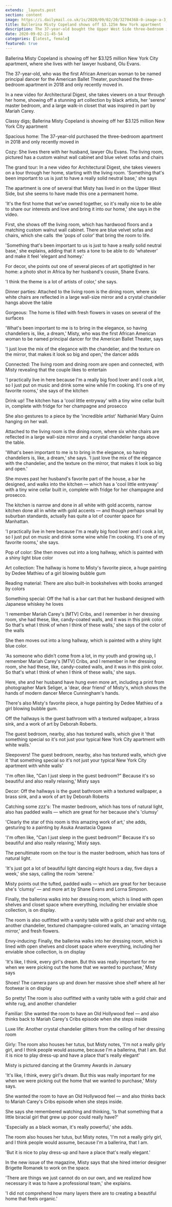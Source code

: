```yaml
---
extends: _layouts.post
section: content
image: https://i.dailymail.co.uk/1s/2020/09/02/20/32704368-0-image-a-3_1599074873714.jpg 
title: Ballerina Misty Copeland shows off $3.125m New York apartment 
description: The 37-year-old bought the Upper West Side three-bedroom in 2018 and just moved in with her husband, lawyer Olu Evans. They hired interior designer Brigette Romanek. 
date: 2020-09-02-21-45-54 
categories: [latest, female] 
featured: true 
--- 
```

Ballerina Misty Copeland is showing off her $3.125 million New York City apartment, where she lives with her lawyer husband, Olu Evans.

The 37-year-old, who was the first African American woman to be named principal dancer for the American Ballet Theater, purchased the three-bedroom apartment in 2018 and only recently moved in.

In a new video for Architectural Digest, she takes viewers on a tour through her home, showing off a stunning art collection by black artists, her 'serene' master bedroom, and a large walk-in closet that was inspired in part by Mariah Carey.

Classy digs; Ballerina Misty Copeland is showing off her $3.125 million New York City apartment

Spacious home: The 37-year-old purchased the three-bedroom apartment in 2018 and only recently moved in

Cozy: She lives there with her husband, lawyer Olu Evans. The living room, pictured has a custom walnut wall cabinet and blue velvet sofas and chairs

The grand tour: In a new video for Architectural Digest, she takes viewers on a tour through her home, starting with the living room. 'Something that's been important to us is just to have a really solid neutral base,' she says

The apartment is one of several that Misty has lived in on the Upper West Side, but she seems to have made this one a permanent home. 

'It's the first home that we've owned together, so it's really nice to be able to share our interests and love and bring it into our home,' she says in the video.

First, she shows off the living room, which has hardwood floors and a matching custom walnut wall cabinet. There are blue velvet sofas and chairs, which she calls  the 'pops of color' that bring the room to life. 

'Something that's been important to us is just to have a really solid neutral base,' she explains, adding that it sets a tone to be able to do 'whatever' and make it feel 'elegant and homey.'

For decor, she points out one of several pieces of art spotlighted in her home: a photo shot in Africa by her husband's cousin, Shane Evans.

'I think the theme is a lot of artists of color,' she says.

Dinner parties: Attached to the living room is the dining room, where six white chairs are reflected in a large wall-size mirror and a crystal chandelier hangs above the table

Gorgeous: The home is filled with fresh flowers in vases on several of the surfaces

'What's been important to me is to bring in the elegance, so having chandeliers is, like, a dream,' Misty, who was the first African American woman to be named principal dancer for the American Ballet Theater, says

'I just love the mix of the elegance with the chandelier, and the texture on the mirror, that makes it look so big and open,' the dancer adds 

Connected: The living room and dining room are open and connected, with Misty revealing that the couple likes to entertain

'I practically live in here because I'm a really big food lover and I cook a lot, so I just put on music and drink some wine while I'm cooking. It's one of my favorite rooms,' she says of the kitchen

Drink up! The kitchen has a 'cool little entryway' with a tiny wine cellar built in, complete with fridge for her champagne and prosecco

She also gestures to a piece by the 'incredible artist' Nathaniel Mary Quinn hanging on her wall.

Attached to the living room is the dining room, where six white chairs are reflected in a large wall-size mirror and a crystal chandelier hangs above the table. 

'What's been important to me is to bring in the elegance, so having chandeliers is, like, a dream,' she says. 'I just love the mix of the elegance with the chandelier, and the texture on the mirror, that makes it look so big and open.'

She moves past her husband's favorite part of the house, a bar he designed, and walks into the kitchen — which has a 'cool little entryway' with a tiny wine cellar built in, complete with fridge for her champagne and prosecco.

The kitchen is narrow and done in all white with gold accents, narrow kitchen done all in white with gold accents — and though perhaps small by suburban standards, actually has quite a lot of counter space for Manhattan. 

'I practically live in here because I'm a really big food lover and I cook a lot, so I just put on music and drink some wine while I'm cooking. It's one of my favorite rooms,' she says.

Pop of color: She then moves out into a long hallway, which is painted with a shiny light blue color

Art collection: The hallway is home to Misty's favorite piece, a huge painting by Dedee Mathieu of a girl blowing bubble gum

Reading material: There are also built-in bookshelves with books arranged by colors

Something special: Off the hall is a bar cart that her husband designed with Japanese whiskey he loves

'I remember Mariah Carey's [MTV] Cribs, and I remember in her dressing room, she had these, like, candy-coated walls, and it was in this pink color. So that's what I think of when I think of these walls,' she says of the color of the walls

She then moves out into a long hallway, which is painted with a shiny light blue color. 

'As someone who didn't come from a lot, in my youth and growing up, I remember Mariah Carey's [MTV] Cribs, and I remember in her dressing room, she had these, like, candy-coated walls, and it was in this pink color. So that's what I think of when I think of these walls,' she says.

Here, she and her husband have hung even more art, including a print from photographer Mark Seliger, a 'dear, dear friend' of Misty's, which shows the hands of modern dancer Merce Cunningham's hands. 

There's also Misty's favorite piece, a huge painting by Dedee Mathieu of a girl blowing bubble gum.

Off the hallways is the guest bathroom with a textured wallpaper, a brass sink, and a work of art by Deborah Roberts. 

The guest bedroom, nearby, also has textured walls, which give it 'that something special so it's not just your typical New York City apartment with white walls.'

Sleepovers! The guest bedroom, nearby, also has textured walls, which give it 'that something special so it's not just your typical New York City apartment with white walls'

'I'm often like, "Can I just sleep in the guest bedroom?" Because it's so beautiful and also really relaxing,' Misty says

Decor: Off the hallways is the guest bathroom with a textured wallpaper, a brass sink, and a work of art by Deborah Roberts

Catching some zzz's: The master bedroom, which has tons of natural light, also has padded walls — which are great for her because she's 'clumsy'

'Clearly the star of this room is this amazing work of art,' she adds, gesturing to a painting by Asuka Anastacia Ogawa  

'I'm often like, "Can I just sleep in the guest bedroom?" Because it's so beautiful and also really relaxing,' Misty says.

The penultimate room on the tour is the master bedroom, which has tons of natural light. 

'It's just got a lot of beautiful light dancing eight hours a day, five days a week,' she says, calling the room 'serene.' 

Misty points out the tufted, padded walls — which are great for her because she's 'clumsy' — and more art by Shane Evans and Lorna Simpson.

Finally, the ballerina walks into her dressing room, which is lined with open shelves and closet space where everything, including her enviable shoe collection, is on display.  

The room is also outfitted with a vanity table with a gold chair and white rug, another chandelier, textured champagne-colored walls, an 'amazing vintage mirror,' and fresh flowers.

Envy-inducing: Finally, the ballerina walks into her dressing room, which is lined with open shelves and closet space where everything, including her enviable shoe collection, is on display

'It's like, I think, every girl's dream. But this was really important for me when we were picking out the home that we wanted to purchase,' Misty says

Shoes! The camera pans up and down her massive shoe shelf where all her footwear is on display

So pretty! The room is also outfitted with a vanity table with a gold chair and white rug, and another chandelier

Familiar: She wanted the room to have an Old Hollywood feel — and also thinks back to Mariah Carey's Cribs episode when she steps inside

Luxe life: Another crystal chandelier glitters from the ceiling of her dressing room

Girly: The room also houses her tutus, but Misty notes, 'I'm not a really girly girl, and I think people would assume, because I'm a ballerina, that I am. But it is nice to play dress-up and have a place that's really elegant'

Misty is pictured dancing at the Grammy Awards in January

'It's like, I think, every girl's dream. But this was really important for me when we were picking out the home that we wanted to purchase,' Misty says.

She wanted the room to have an Old Hollywood feel — and also thinks back to Mariah Carey's Cribs episode when she steps inside.

She says she remembered watching and thinking, 'Is that something that a little biracial girl that grew up poor could really have?' 

'Especially as a black woman, it's really powerful,' she adds.

The room also houses her tutus, but Misty notes, 'I'm not a really girly girl, and I think people would assume, because I'm a ballerina, that I am. 

'But it is nice to play dress-up and have a place that's really elegant.' 

In the new issue of the magazine, Misty says that she hired interior designer Brigette Romanek to work on the space.

'There are things we just cannot do on our own, and we realized how necessary it was to have a professional team,' she explains. 

'I did not comprehend how many layers there are to creating a beautiful home that feels organic.'

